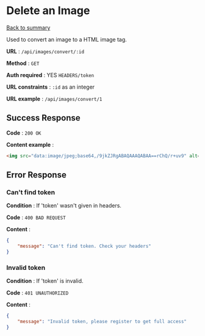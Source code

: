 # Delete an Image

[Back to summary](../../README.md)  

Used to convert an image to a HTML image tag.

**URL** : `/api/images/convert/:id`

**Method** : `GET`

**Auth required** : YES `HEADERS/token`

**URL constraints** : `:id` as an integer

**URL example** : `/api/images/convert/1`

## Success Response

**Code** : `200 OK`

**Content example** :

```HTML
<img src="data:image/jpeg;base64,/9jkZJRgABAQAAAQABAA==rChQ/r+uv9" alt="A wonderful example">
```

## Error Response

### Can't find token

**Condition** : If 'token' wasn't given in headers.

**Code** : `400 BAD REQUEST`

**Content** :

```json
{
    "message": "Can't find token. Check your headers"
}
```

### Invalid token

**Condition** : If 'token' is invalid.

**Code** : `401 UNAUTHORIZED`

**Content** :

```json
{
    "message": "Invalid token, please register to get full access"
}
```
